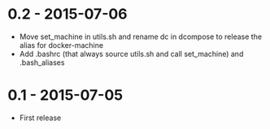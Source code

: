 # 0.2 - 2015-07-06

- Move set_machine in utils.sh and rename dc in dcompose to release the alias for docker-machine
- Add .bashrc (that always source utils.sh and call set_machine) and .bash_aliases

# 0.1 - 2015-07-05

- First release
